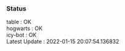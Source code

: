 ### Status


table : OK  
hogwarts : OK  
icy-bot : OK  
Latest Update : 2022-01-15 20:07:54.136832
